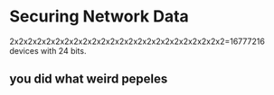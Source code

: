 # Securing Network Data


2x2x2x2x2x2x2x2x2x2x2x2x2x2x2x2x2x2x2x2x2x2x2x2=16777216 devices with 24 bits.


## you did what weird pepeles
